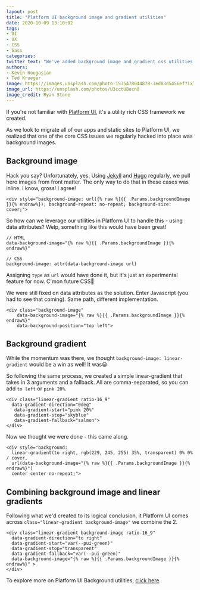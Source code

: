 ```yaml
---
layout: post
title: "Platform UI background image and gradient utilities"
date: 2020-10-09 13:10:02
tags:
- UI
- UX 
- CSS
- Sass
categories:
twitter_text: "We've added background image and gradient css utilities to Platform UI!"
authors: 
- Kevin Hougasian
- Ted Krueger
image: https://images.unsplash.com/photo-1535478044878-3ed83d5456ef?ixlib=rb-1.2.1&amp;auto=format&amp;fit=crop&amp;w=1069&amp;q=80
image_url: https://unsplash.com/photos/U3cctUBucn0
image_credit: Ryan Stone
---
```


If you're not familiar with [Platform UI](https://style.rimdev.io/), it's a utility rich CSS framework we created.

As we look to migrate all of our apps and static sites to Platform UI, we realized that one of the core CSS issues we regularly hacked into place was background images. 

## Background image

Hack you say? Unfortunately, yes. Using [Jekyll](https://jekyllrb.com/) and [Hugo](https://gohugo.io/) regularly, we pull hero images from front matter. The only way to do that in these cases was inline. I know, gross! I agree!

```
<div style="background-image: url({% raw %}{{ .Params.backgroundImage }}{% endraw%}); background-repeat: no-repeat; background-size: cover;">
```

So how can we leverage our utilities in Platform UI to handle this - using data attributes? Welp, something like this would have been great! 

```
// HTML
data-background-image="{% raw %}{{ .Params.backgroundImage }}{% endraw%}"

// CSS
background-image: attr(data-background-image url)

```

Assigning `type` as `url` would have done it, but it's just an experimental feature for now. C'mon future CSS🤞

We were still fixed on data attributes as the solution. Enter Javascript (you had to see that coming). Same path, different implementation.

```
<div class="background-image" 
    data-background-image="{% raw %}{{ .Params.backgroundImage }}{% endraw%}"
    data-background-position="top left">
```    

## Background gradient

While the momentum was there, we thought `background-image: linear-gradient` would be a win as well! It was😀

So following the same process, we created a simple linear-gradient that takes in 3 arguments and a fallback. All are comma-separated, so you can add `to left` or `pink 20%`. 

```
<div class="linear-gradient ratio-16_9"
  data-gradient-direction="0deg"
   data-gradient-start="pink 20%"
   data-gradient-stop="skyblue"
   data-gradient-fallback="salmon">
</div>
```
Now we thought we were done - this came along.

```
<div style="background: 
  linear-gradient(to right, rgb(229, 245, 255) 35%, transparent) 0% 0% / cover, 
  url(data-background-image="{% raw %}{{ .Params.backgroundImage }}{% endraw%}") 
  center center no-repeat;">

```
## Combining background image and linear gradients

Following what we'd created to its logical conclusion, it Platform UI comes across `class="linear-gradient background-image"` we combine the 2.

```
<div class="linear-gradient background-image ratio-16_9"
  data-gradient-direction="to right"
  data-gradient-start="var(--pui-green)"
  data-gradient-stop="transparent"
  data-gradient-fallback="var(--pui-green)"
  data-background-image="{% raw %}{{ .Params.backgroundImage }}{% endraw%}" >
</div>
```

To explore more on Platform UI Background utilities, [click here](https://style.rimdev.io/section-utilities.html#pui-utilities-background).
